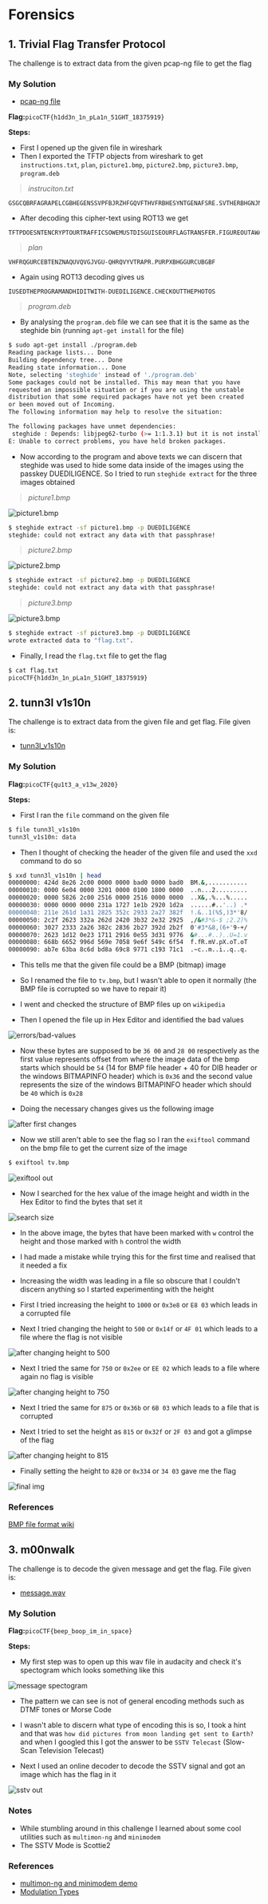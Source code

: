 # Forensics

## 1. Trivial Flag Transfer Protocol

The challenge is to extract data from the given pcap-ng file to get the flag

### My Solution

- [pcap-ng file](./tftp/tftp.pcapng)

**Flag:**`picoCTF{h1dd3n_1n_pLa1n_51GHT_18375919}`

**Steps:**

- First I opened up the given file in wireshark
- Then I exported the TFTP objects from wireshark to get `instructions.txt`, `plan`, `picture1.bmp`, `picture2.bmp`, `picture3.bmp`, `program.deb`

> _instruciton.txt_
```text
GSGCQBRFAGRAPELCGBHEGENSSVPFBJRZHFGQVFTHVFRBHESYNTGENAFSRE.SVTHERBHGNJNLGBUVQRGURSYNTNAQVJVYYPURPXONPXSBEGURCYNA
```

- After decoding this cipher-text using ROT13 we get

```text
TFTPDOESNTENCRYPTOURTRAFFICSOWEMUSTDISGUISEOURFLAGTRANSFER.FIGUREOUTAWAYTOHIDETHEFLAGANDIWILLCHECKBACKFORTHEPLAN
```

> _plan_
```text
VHFRQGURCEBTENZNAQUVQVGJVGU-QHRQVYVTRAPR.PURPXBHGGURCUBGBF
```

- Again using ROT13 decoding gives us

```text
IUSEDTHEPROGRAMANDHIDITWITH-DUEDILIGENCE.CHECKOUTTHEPHOTOS
```

> _program.deb_

- By analysing the `program.deb` file we can see that it is the same as the steghide bin (running `apt-get install` for the file)

```bash
$ sudo apt-get install ./program.deb
Reading package lists... Done
Building dependency tree... Done
Reading state information... Done
Note, selecting 'steghide' instead of './program.deb'
Some packages could not be installed. This may mean that you have
requested an impossible situation or if you are using the unstable
distribution that some required packages have not yet been created
or been moved out of Incoming.
The following information may help to resolve the situation:

The following packages have unmet dependencies:
 steghide : Depends: libjpeg62-turbo (>= 1:1.3.1) but it is not installable
E: Unable to correct problems, you have held broken packages.
```

- Now according to the program and above texts we can discern that steghide was used to hide some data inside of the images using the passkey DUEDILIGENCE. So I tried to run `steghide extract` for the three images obtained

> _picture1.bmp_

![picture1.bmp](./tftp/picture1.bmp)

```bash
$ steghide extract -sf picture1.bmp -p DUEDILIGENCE
steghide: could not extract any data with that passphrase!
```

> _picture2.bmp_

![picture2.bmp](./tftp/picture2.bmp)

```bash
$ steghide extract -sf picture2.bmp -p DUEDILIGENCE
steghide: could not extract any data with that passphrase!
```

> _picture3.bmp_

![picture3.bmp](./tftp/picture3.bmp)

```bash
$ steghide extract -sf picture3.bmp -p DUEDILIGENCE
wrote extracted data to "flag.txt".
```

- Finally, I read the `flag.txt` file to get the flag

```bash
$ cat flag.txt
picoCTF{h1dd3n_1n_pLa1n_51GHT_18375919}
```

## 2. tunn3l v1s10n

The challenge is to extract data from the given file and get flag. File given is:

- [tunn3l_v1s10n](./tunn3lv1s10n/tunn3l_v1s10n)

### My Solution

**Flag:**`picoCTF{qu1t3_a_v13w_2020}`

**Steps:**

- First I ran the `file` command on the given file 

```bash
$ file tunn3l_v1s10n
tunn3l_v1s10n: data
```

- Then I thought of checking the header of the given file and used the `xxd` command to do so

```bash
$ xxd tunn3l_v1s10n | head
00000000: 424d 8e26 2c00 0000 0000 bad0 0000 bad0  BM.&,...........
00000010: 0000 6e04 0000 3201 0000 0100 1800 0000  ..n...2.........
00000020: 0000 5826 2c00 2516 0000 2516 0000 0000  ..X&,.%...%.....
00000030: 0000 0000 0000 231a 1727 1e1b 2920 1d2a  ......#..'..) .*
00000040: 211e 261d 1a31 2825 352c 2933 2a27 382f  !.&..1(%5,)3*'8/
00000050: 2c2f 2623 332a 262d 2420 3b32 2e32 2925  ,/&#3*&-$ ;2.2)%
00000060: 3027 2333 2a26 382c 2836 2b27 392d 2b2f  0'#3*&8,(6+'9-+/
00000070: 2623 1d12 0e23 1711 2916 0e55 3d31 9776  &#...#..)..U=1.v
00000080: 668b 6652 996d 569e 7058 9e6f 549c 6f54  f.fR.mV.pX.oT.oT
00000090: ab7e 63ba 8c6d bd8a 69c8 9771 c193 71c1  .~c..m..i..q..q.
```

- This tells me that the given file could be a BMP (bitmap) image

- So I renamed the file to `tv.bmp`, but I wasn't able to open it normally (the BMP file is corrupted so we have to repair it)

- I went and checked the structure of BMP files up on `wikipedia`

- Then I opened the file up in Hex Editor and identified the bad values

![errors/bad-values](./tunn3lv1s10n/errors.png "bad-values")

- Now these bytes are supposed to be `36 00` and `28 00` respectively as the first value represents offset from where the image data of the bmp starts which should be `54` (14 for BMP file header + 40 for DIB header or the windows BITMAPINFO header) which is `0x36` and the second value represents the size of the windows BITMAPINFO header which should be `40` which is `0x28`

- Doing the necessary changes gives us the following image

![after first changes](./tunn3lv1s10n/tv-1.bmp "after first changes")

- Now we still aren't able to see the flag so I ran the `exiftool` command on the bmp file to get the current size of the image

```bash
$ exiftool tv.bmp
```
![exiftool out](./tunn3lv1s10n/exiftool.png "exiftool out")

- Now I searched for the hex value of the image height and width in the Hex Editor to find the bytes that set it

![search size](./tunn3lv1s10n/search.png "bytes contolling size")

- In the above image, the bytes that have been marked with `w` control the height and those marked with `h` control the width

- I had made a mistake while trying this for the first time and realised that it needed a fix

- Increasing the width was leading in a file so obscure that I couldn't discern anything so I started experimenting with the height

- First I tried increasing the height to `1000` or `0x3e8` or `E8 03` which leads in a corrupted file

- Next I tried changing the height to `500` or `0x14f` or `4F 01` which leads to a file where the flag is not visible

![after changing height to 500](./tunn3lv1s10n/tv-2.bmp "after changing height to 500")

- Next I tried the same for `750` or `0x2ee` or `EE 02` which leads to a file where again no flag is visible

![after changing height to 750](./tunn3lv1s10n/tv-3.bmp "after changing height to 750")

- Next I tried the same for `875` or `0x36b` or `6B 03` which leads to a file that is corrupted

- Next I tried to set the height as `815` or `0x32f` or `2F 03` and got a glimpse of the flag

![after changing height to 815](./tunn3lv1s10n/tv-4.bmp "after changing height to 815")

- Finally setting the height to `820` or `0x334` or `34 03` gave me the flag

![final img](./tunn3lv1s10n/tv.bmp "final img")

### References
[BMP file format wiki](https://en.wikipedia.org/wiki/BMP_file_format)

## 3. m00nwalk

The challenge is to decode the given message and get the flag. File given is:

- [message.wav](./m00nwalk/message.wav)

### My Solution

**Flag:**`picoCTF{beep_boop_im_in_space}`

**Steps:**

- My first step was to open up this wav file in audacity and check it's spectogram which looks something like this 

![message spectogram](./m00nwalk/spectogram.png "message spectogram")

- The pattern we can see is not of general encoding methods such as DTMF tones or Morse Code

- I wasn't able to discern what type of encoding this is so, I took a hint and that was `how did pictures from moon landing get sent to Earth?` and when I googled this I got the answer to be `SSTV Telecast` (Slow-Scan Television Telecast)

- Next I used an online decoder to decode the SSTV signal and got an image which has the flag in it

![sstv out](./m00nwalk/sstv.png "sstv out")

### Notes

- While stumbling around in this challenge I learned about some cool utilities such as `multimon-ng` and `minimodem`
- The SSTV Mode is Scottie2

### References

- [multimon-ng and minimodem demo](https://www.youtube.com/watch?v=tKNNnbgoGdI)
- [Modulation Types](https://www.youtube.com/watch?v=c3eMoHuPRy0)
